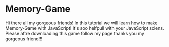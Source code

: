 # Memory-Game
Hi there all my gorgeous friends!
In this tutorial we will learn how to make Memory-Game with JavaScript! 
It's soo helfpull with your JavaScript sciens.
Please aftre downloading this game follow my page thanks you my gorgeous friend!!!
